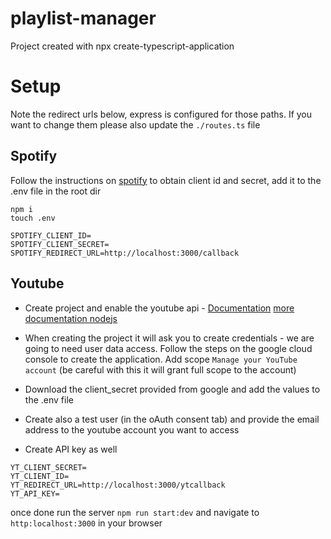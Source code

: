 # playlist-manager

Project created with npx create-typescript-application

# Setup

Note the redirect urls below, express is configured for those paths. If you want to change them please also update the `./routes.ts` file

## Spotify

Follow the instructions on [spotify](https://developer.spotify.com/documentation/web-api) to obtain client id and secret, add it to the .env file in the root dir

```
npm i
touch .env

SPOTIFY_CLIENT_ID=
SPOTIFY_CLIENT_SECRET=
SPOTIFY_REDIRECT_URL=http://localhost:3000/callback
```

## Youtube

- Create project and enable the youtube api - [Documentation](https://developers.google.com/youtube/v3/docs) [more documentation nodejs](https://developers.google.com/youtube/v3/quickstart/nodejs)

- When creating the project it will ask you to create credentials - we are going to need user data access. Follow the steps on the google cloud console to create the application. Add scope `Manage your YouTube account` (be careful with this it will grant full scope to the account)
- Download the client_secret provided from google and add the values to the .env file
- Create also a test user (in the oAuth consent tab) and provide the email address to the youtube account you want to access
- Create API key as well

```
YT_CLIENT_SECRET=
YT_CLIENT_ID=
YT_REDIRECT_URL=http://localhost:3000/ytcallback
YT_API_KEY=
```

once done run the server `npm run start:dev` and navigate to `http:localhost:3000` in your browser
